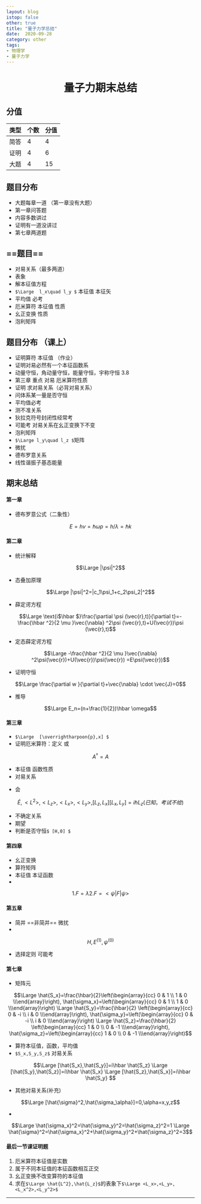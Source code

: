 ```yaml
---
layout: blog
istop: false
other: true
title: "量子力学总结"
date:  2020-09-28
category: other
tags:
- 物理学
- 量子力学
---
```


# <center>量子力期末总结<center>   

## 分值   
类型|个数|分值
-|-|-|
简答|4|4
证明|4|6
大题|4|15   

## 题目分布 
- 大题每章一道 （第一章没有大题）
- 第一章问答题
- 内容多数讲过
- 证明有一道没讲过
- 第七章两道题
## ==题目==
- 对易关系（最多两道）
- 表象
- 解本征值方程
- `$\Large  l_x\quad l_y $` 本征值  本征矢
- 平均值 必考
- 厄米算符 本征值 性质
- 幺正变换 性质
- 泡利矩阵
## 题目分布 （课上）
- 证明算符  本征值 （作业）
- 证明对易必然有一个本征函数系
- 动量守恒，角动量守恒，能量守恒，宇称守恒 3.8
- 第三章 重点 对易 厄米算符性质
- 证明 求对易关系（必背对易关系）
- 问体系某一量是否守恒
- 平均值必考
- 测不准关系
- 狄拉克符号封闭性经常考
- 可能考 对易关系在幺正变换下不变
- 泡利矩阵
- `$\Large l_y\quad l_z $`矩阵
- 微扰
- 德布罗意关系
- 线性谐振子基态能量
## 期末总结
#### 第一章
- 德布罗意公式（二象性）
```math
E = hv=\hbar \omega 

p=h/λ=\hbar k
```
#### 第二章
- 统计解释
```math
\Large |\psi|^2
```
- 态叠加原理
```math
\Large |\psi|^2=|c_1\psi_1+c_2\psi_2|^2
```
- 薛定谔方程
```math
\Large \text{i$\hbar $}\frac{\partial \psi (\vec{r},t)}{\partial t}=-\frac{\hbar ^2}{2 \mu }\vec{\nabla} ^2\psi (\vec{r},t)+U(\vec{r})\psi (\vec{r},t)
```
- 定态薛定谔方程
```math
\Large -\frac{\hbar ^2}{2 \mu }\vec{\nabla} ^2\psi(\vec{r})+U(\vec{r})\psi(\vec{r}) =E\psi(\vec{r})
```
- 证明守恒
```math
\Large \frac{\partial w }{\partial t}+\vec{\nabla} \cdot \vec{J}=0
```
- 推导
```math
\Large E_n=(n+\frac{1}{2})\hbar \omega
```
#### 第三章
- `$\Large  [\overrightharpoon{p},x] $`   
- 证明厄米算符：定义 或 
```math
A^\dagger=A 
```
- 本征值  函数性质   
- 对易关系   
```math

```
- 会
```math
\bar{E},<L^2>,<L_z>,<L_x>,<L_y>,[L_z,L_x]   

[L_x,L_y]=i\hbar L_z (已知，考试不给)
```
- 不确定关系
- 期望
- 判断是否守恒`$ [H,0] $`
#### 第四章
- 幺正变换
- 算符矩阵
- 本征值   本证函数
- 
```math
1. F=\lambda

2. F=<\psi|F|\psi>
```
#### 第五章
- 简并 ==非简并== 微扰
- 
```math
H,E^{(1)},\psi ^{(0)}
```
- 选择定则 可能考 
#### 第七章
- 矩阵元   
```math
\Large \hat{S_x}=\frac{\hbar}{2}\left(\begin{array}{cc} 0 & 1 \\ 1 & 0 \\\end{array}\right),
\hat{\sigma_x}=\left(\begin{array}{cc} 0 & 1 \\ 1 & 0 \\\end{array}\right)

\Large \hat{S_y}=\frac{\hbar}{2} \left(\begin{array}{cc} 0 & -i \\ i & 0 \\\end{array}\right),
\hat{\sigma_y}=\left(\begin{array}{cc} 0 & -i \\ i & 0 \\\end{array}\right)

\Large \hat{S_z}=\frac{\hbar}{2} \left(\begin{array}{cc} 1 & 0 \\ 0 & -1 \\\end{array}\right),
\hat{\sigma_z}=\left(\begin{array}{cc} 1 & 0 \\ 0 & -1 \\\end{array}\right)
```
- 算符本征值，函数，平均值   
- `$S_x,S_y,S_z$` 对易关系
```math
\Large [\hat{S_x},\hat{S_y}]=i\hbar \hat{S_z}

\Large [\hat{S_y},\hat{S_z}]=i\hbar \hat{S_x}

\Large [\hat{S_z},\hat{S_x}]=i\hbar \hat{S_y}

```
- 其他对易关系(补充)
```math
\Large [\hat{\sigma}^2,\hat{\sigma_\alpha}]=0,\alpha=x,y,z
```
- 
```math
\Large \hat{\sigma_x}^2=\hat{\sigma_y}^2=\hat{\sigma_z}^2=1

\Large \hat{\sigma}^2=\hat{\sigma_x}^2+\hat{\sigma_y}^2+\hat{\sigma_z}^2=3
```

#### 最后一节课证明题
1. 厄米算符本征值是实数
2. 属于不同本征值的本征函数相互正交
3. 幺正变换不改变算符的本征值
4. 求在`$\Large \hat{L^2},\hat{L_z}$`的表象下`$\Large <L_x>,<L_y>,<L_x^2>,<L_y^2>$`

---